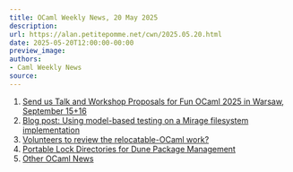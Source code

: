 ```yaml
---
title: OCaml Weekly News, 20 May 2025
description:
url: https://alan.petitepomme.net/cwn/2025.05.20.html
date: 2025-05-20T12:00:00-00:00
preview_image:
authors:
- Caml Weekly News
source:
---
```


<ol><li><a href="https://alan.petitepomme.net/cwn/2025.05.20.html#1">Send us Talk and Workshop Proposals for Fun OCaml 2025 in Warsaw, September 15+16</a></li><li><a href="https://alan.petitepomme.net/cwn/2025.05.20.html#2">Blog post: Using model-based testing on a Mirage filesystem implementation</a></li><li><a href="https://alan.petitepomme.net/cwn/2025.05.20.html#3">Volunteers to review the relocatable-OCaml work?</a></li><li><a href="https://alan.petitepomme.net/cwn/2025.05.20.html#4">Portable Lock Directories for Dune Package Management</a></li><li><a href="https://alan.petitepomme.net/cwn/2025.05.20.html#5">Other OCaml News</a></li></ol>
